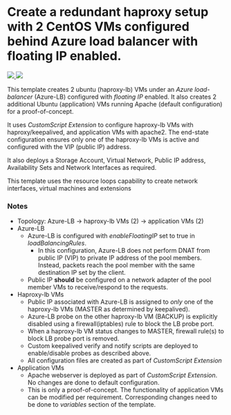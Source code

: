 # Create a redundant haproxy setup with 2 CentOS VMs configured behind Azure load balancer with floating IP enabled.

<a href="https://portal.azure.com/#create/Microsoft.Template/uri/https%3A%2F%2Fraw.githubusercontent.com%2Falamgirm%2Fazure-quickstart-templates%2Fmaster%2Fhaproxy-redundant-floatingip-ubuntu%2Fazuredeploy.json" target="_blank">       
    <img src="http://azuredeploy.net/deploybutton.png"/>
</a>
<a href="http://armviz.io/#/?load=https%3A%2F%2Fraw.githubusercontent.com%2FAzure%2Fazure-quickstart-templates%2Fmaster%2Fhaproxy-redundant-floatingip-ubuntu%2Fazuredeploy.json" target="_blank">
    <img src="http://armviz.io/visualizebutton.png"/>
</a>

This template creates 2 ubuntu (haproxy-lb) VMs under an *Azure load-balancer* (Azure-LB) configured with *floating IP* enabled. It also creates 2 additional Ubuntu (application) VMs running Apache (default configuration) for a proof-of-concept.

It uses *CustomScript Extension* to configure haproxy-lb VMs with haproxy/keepalived, and application VMs with apache2. The end-state configuration ensures only one of the haproxy-lb VMs is active and configured with the VIP (public IP) address.

It also deploys a Storage Account, Virtual Network, Public IP address, Availability Sets and Network Interfaces as required.

This template uses the resource loops capability to create network interfaces, virtual machines and extensions

### Notes
* Topology: Azure-LB -> haproxy-lb VMs (2) -> application VMs (2)
* Azure-LB
  * Azure-LB is configured with *enableFloatingIP* set to true in *loadBalancingRules*.
    * In this configuration, Azure-LB does not perform DNAT from public IP (VIP) to private IP address of the pool members. Instead, packets reach the pool member with the same destination IP set by the client.
  * Public IP **should** be configured on a network adapter of the pool member VMs to receive/respond to the requests.
* Haproxy-lb VMs
  * Public IP associated with Azure-LB is assigned to *only* one of the haproxy-lb VMs (MASTER as determined by keepalived).
  * Azure-LB probe on the other haproxy-lb VM (BACKUP) is explicitly disabled using a firewall(iptables) rule to block the LB probe port.
  * When a haproxy-lb VM status changes to MASTER, firewall rule(s) to block LB probe port is removed.
  * Custom keepalived verify and notify scripts are deployed to enable/disable probes as described above.
  * All configuration files are created as part of *CustomScript Extension*
* Application VMs
  * Apache webserver is deployed as part of *CustomScript Extension*. No changes are done to default configuration.
  * This is only a proof-of-concept. The functionality of application VMs can be modified per requirement. Corresponding changes need to be done to *variables* section of the template.
